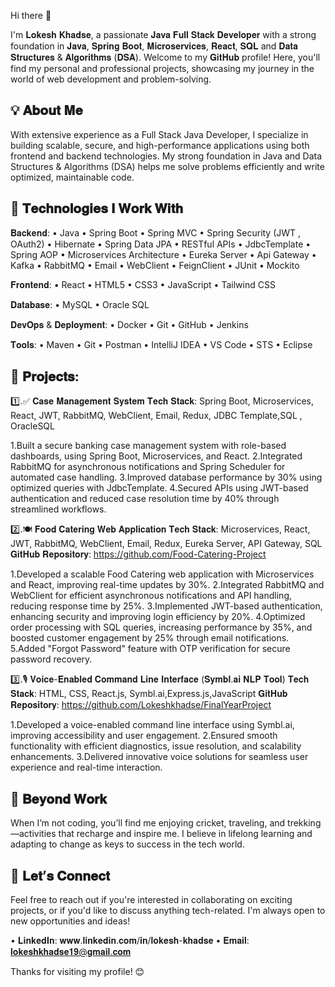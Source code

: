  Hi there 👋

I'm 𝐋𝐨𝐤𝐞𝐬𝐡 𝐊𝐡𝐚𝐝𝐬𝐞, a passionate 𝐉𝐚𝐯𝐚 𝐅𝐮𝐥𝐥 𝐒𝐭𝐚𝐜𝐤 𝐃𝐞𝐯𝐞𝐥𝐨𝐩𝐞𝐫 with a strong foundation in 𝐉𝐚𝐯𝐚, 𝐒𝐩𝐫𝐢𝐧𝐠 𝐁𝐨𝐨𝐭, 𝐌𝐢𝐜𝐫𝐨𝐬𝐞𝐫𝐯𝐢𝐜𝐞𝐬, 𝐑𝐞𝐚𝐜𝐭, 𝐒𝐐𝐋 and 𝐃𝐚𝐭𝐚 𝐒𝐭𝐫𝐮𝐜𝐭𝐮𝐫𝐞𝐬 & 𝐀𝐥𝐠𝐨𝐫𝐢𝐭𝐡𝐦𝐬 (𝐃𝐒𝐀).
Welcome to my 𝐆𝐢𝐭𝐇𝐮𝐛 profile! Here, you'll find my personal and professional projects, showcasing my journey in the world of web development and problem-solving.

💡 𝐀𝐛𝐨𝐮𝐭 𝐌𝐞
------------------------------------------------------------------------------------------------------------------------------------------

With extensive experience as a Full Stack Java Developer, I specialize in building scalable, secure, and high-performance applications using both frontend and backend technologies. My strong foundation in Java and Data Structures & Algorithms (DSA) helps me solve problems efficiently and write optimized, maintainable code.

🔧 𝐓𝐞𝐜𝐡𝐧𝐨𝐥𝐨𝐠𝐢𝐞𝐬 𝐈 𝐖𝐨𝐫𝐤 𝐖𝐢𝐭𝐡 
------------------------------------------------------------------------------------------------------------------------------------------

𝐁𝐚𝐜𝐤𝐞𝐧𝐝:
• Java
• Spring Boot
• Spring MVC
• Spring Security (JWT , OAuth2)
• Hibernate
• Spring Data JPA
• RESTful APIs
• JdbcTemplate
• Spring AOP
• Microservices Architecture
• Eureka Server
• Api Gateway
• Kafka
• RabbitMQ
• Email
• WebClient
• FeignClient
• JUnit
• Mockito


𝐅𝐫𝐨𝐧𝐭𝐞𝐧𝐝:
• React
• HTML5
• CSS3
• JavaScript
• Tailwind CSS


𝐃𝐚𝐭𝐚𝐛𝐚𝐬𝐞:
• MySQL
• Oracle SQL

𝐃𝐞𝐯𝐎𝐩𝐬 & 𝐃𝐞𝐩𝐥𝐨𝐲𝐦𝐞𝐧𝐭:
• Docker
• Git
• GitHub
• Jenkins

𝐓𝐨𝐨𝐥𝐬:
• Maven
• Git
• Postman
• IntelliJ IDEA
• VS Code
• STS
• Eclipse


📂 𝐏𝐫𝐨𝐣𝐞𝐜𝐭𝐬:
------------------------------------------------------------------------------------------------------------------------------------------

1️⃣.✅ 𝐂𝐚𝐬𝐞 𝐌𝐚𝐧𝐚𝐠𝐞𝐦𝐞𝐧𝐭 𝐒𝐲𝐬𝐭𝐞𝐦
𝐓𝐞𝐜𝐡 𝐒𝐭𝐚𝐜𝐤: Spring Boot, Microservices, React, JWT, RabbitMQ, WebClient, Email, Redux, JDBC Template,SQL , OracleSQL

1.Built a secure banking case management system with role-based dashboards, using Spring Boot, Microservices, and React.
2.Integrated RabbitMQ for asynchronous notifications and Spring Scheduler for automated case handling.
3.Improved database performance by 30% using optimized queries with JdbcTemplate.
4.Secured APIs using JWT-based authentication and reduced case resolution time by 40% through streamlined workflows.


2️⃣.🍽️ 𝐅𝐨𝐨𝐝 𝐂𝐚𝐭𝐞𝐫𝐢𝐧𝐠 𝐖𝐞𝐛 𝐀𝐩𝐩𝐥𝐢𝐜𝐚𝐭𝐢𝐨𝐧
𝐓𝐞𝐜𝐡 𝐒𝐭𝐚𝐜𝐤: Microservices, React, JWT, RabbitMQ, WebClient, Email, Redux, Eureka Server, API Gateway, SQL
𝐆𝐢𝐭𝐇𝐮𝐛 𝐑𝐞𝐩𝐨𝐬𝐢𝐭𝐨𝐫𝐲: https://github.com/Food-Catering-Project

1.Developed a scalable Food Catering web application with Microservices and React, improving real-time updates by 30%.
2.Integrated RabbitMQ and WebClient for efficient asynchronous notifications and API handling, reducing response time by 25%.
3.Implemented JWT-based authentication, enhancing security and improving login efficiency by 20%.
4.Optimized order processing with SQL queries, increasing performance by 35%, and boosted customer engagement by 25% through email notifications.
5.Added "Forgot Password" feature with OTP verification for secure password recovery.


3️⃣.🎙️ 𝐕𝐨𝐢𝐜𝐞-𝐄𝐧𝐚𝐛𝐥𝐞𝐝 𝐂𝐨𝐦𝐦𝐚𝐧𝐝 𝐋𝐢𝐧𝐞 𝐈𝐧𝐭𝐞𝐫𝐟𝐚𝐜𝐞 (𝐒𝐲𝐦𝐛𝐥.𝐚𝐢 𝐍𝐋𝐏 𝐓𝐨𝐨𝐥)
𝐓𝐞𝐜𝐡 𝐒𝐭𝐚𝐜𝐤: HTML, CSS, React.js, Symbl.ai,Express.js,JavaScript
𝐆𝐢𝐭𝐇𝐮𝐛 𝐑𝐞𝐩𝐨𝐬𝐢𝐭𝐨𝐫𝐲: https://github.com/Lokeshkhadse/FinalYearProject

1.Developed a voice-enabled command line interface using Symbl.ai, improving accessibility and user engagement.
2.Ensured smooth functionality with efficient diagnostics, issue resolution, and scalability enhancements.
3.Delivered innovative voice solutions for seamless user experience and real-time interaction.



🌱 𝐁𝐞𝐲𝐨𝐧𝐝 𝐖𝐨𝐫𝐤
------------------------------------------------------------------------------------------------------------------------------------------

When I’m not coding, you’ll find me enjoying cricket, traveling, and trekking—activities that recharge and inspire me. I believe in lifelong learning and adapting to change as keys to success in the tech world.

🤝 𝐋𝐞𝐭’𝐬 𝐂𝐨𝐧𝐧𝐞𝐜𝐭
------------------------------------------------------------------------------------------------------------------------------------------

Feel free to reach out if you're interested in collaborating on exciting projects, or if you'd like to discuss anything tech-related. I'm always open to new opportunities and ideas!

• 𝐋𝐢𝐧𝐤𝐞𝐝𝐈𝐧: 𝐰𝐰𝐰.𝐥𝐢𝐧𝐤𝐞𝐝𝐢𝐧.𝐜𝐨𝐦/𝐢𝐧/𝐥𝐨𝐤𝐞𝐬𝐡-𝐤𝐡𝐚𝐝𝐬𝐞
• 𝐄𝐦𝐚𝐢𝐥: 𝐥𝐨𝐤𝐞𝐬𝐡𝐤𝐡𝐚𝐝𝐬𝐞𝟏𝟗@𝐠𝐦𝐚𝐢𝐥.𝐜𝐨𝐦

Thanks for visiting my profile! 😊
